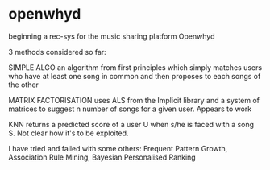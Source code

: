 # openwhyd
beginning a rec-sys for the music sharing platform Openwhyd

3 methods considered so far:

SIMPLE ALGO
an algorithm from first principles which simply matches users who have at least one song in common and then proposes to each
songs of the other

MATRIX FACTORISATION
uses ALS from the Implicit library and a system of matrices to suggest n number of songs for a given user. Appears to work

KNN
returns a predicted score of a user U when s/he is faced with a song S. Not clear how it's to be exploited.

I have tried and failed with some others:
Frequent Pattern Growth, Association Rule Mining, Bayesian Personalised Ranking
